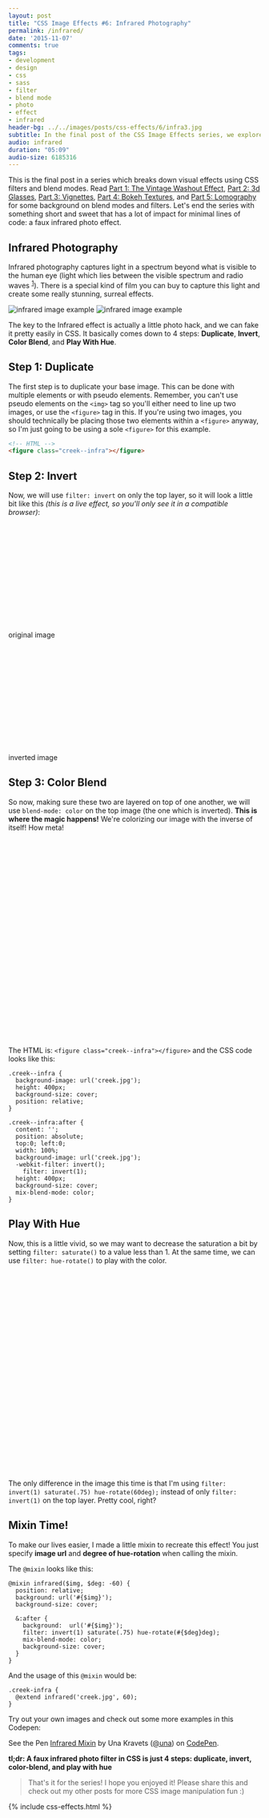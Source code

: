 ```yaml
---
layout: post
title: "CSS Image Effects #6: Infrared Photography"
permalink: /infrared/
date: '2015-11-07'
comments: true
tags:
- development
- design
- css
- sass
- filter
- blend mode
- photo
- effect
- infrared
header-bg: ../../images/posts/css-effects/6/infra3.jpg
subtitle: In the final post of the CSS Image Effects series, we explore the beautiful, surreal world of infrared photography by creating our own faux effect.
audio: infrared
duration: "05:09"
audio-size: 6185316
---
```



This is the final post in a series which breaks down visual effects using CSS filters and blend modes. Read [Part 1: The Vintage Washout Effect](/vintage-washout), [Part 2: 3d Glasses](/3d-effect), [Part 3: Vignettes](/vignettes), [Part 4: Bokeh Textures](/bokeh), and [Part 5: Lomography](/lomo) for some background on blend modes and filters. Let's end the series with something short and sweet that has a lot of impact for minimal lines of code: a faux infrared photo effect.

## Infrared Photography

Infrared photography captures light in a spectrum beyond what is visible to the human eye (light which lies between the visible spectrum and radio waves <sup><a href="http://photography.tutsplus.com/tutorials/creating-an-infrared-effect-using-photoshop--photo-6056">1</a></sup>). There is a special kind of film you can buy to capture this light and create some really stunning, surreal effects.


<img src="../../images/posts/css-effects/6/infra1.jpg" alt="infrared image example" class="half--left">
<img src="../../images/posts/css-effects/6/infra2.jpg" alt="infrared image example" class="half--right">

<div class="clearfix"></div>

The key to the Infrared effect is actually a little photo hack, and we can fake it pretty easily in CSS. It basically comes down to 4 steps: **Duplicate**, **Invert**, **Color Blend**, and **Play With Hue**.

## Step 1: Duplicate

The first step is to duplicate your base image. This can be done with multiple elements or with pseudo elements. Remember, you can't use pseudo elements on the `<img>` tag so you'll either need to line up two images, or use the `<figure>` tag in this. If you're using two images, you should technically be placing those two elements within a `<figure>` anyway, so I'm just going to be using a sole `<figure>` for this example.

```html
<!-- HTML -->
<figure class="creek--infra"></figure>
```

## Step 2: Invert

Now, we will use `filter: invert` on only the top layer, so it will look a little bit like this *(this is a live effect, so you'll only see it in a compatible browser)*:

<style>
  .creek {
    background-image: url('../../images/posts/css-effects/6/creek.jpg');
    height: 200px;
    background-size: cover;
  }

  .creek--inverted {
    background-image: url('../../images/posts/css-effects/6/creek.jpg');
    -webkit-filter: invert();
    filter: invert();
    height: 200px;
    background-size: cover;
  }

  .creek--infra {
    background-image: url('../../images/posts/css-effects/6/creek.jpg');
    height: 400px;
    background-size: cover;
    position: relative;
  }

  .creek--infra:after {
    content: '';
    position: absolute;
    top:0; left:0;
    width: 100%;
    background-image: url('../../images/posts/css-effects/6/creek.jpg');
    -webkit-filter: invert();
      filter: invert(1);
    height: 400px;
    background-size: cover;
    mix-blend-mode: color;
  }

  .creek--infra-2 {
    background-image: url('../../images/posts/css-effects/6/creek.jpg');
    height: 400px;
    background-size: cover;
    position: relative;
  }

  .creek--infra-2:after {
    content: '';
    position: absolute;
    top:0; left:0;
    width: 100%;
    background-image: url('../../images/posts/css-effects/6/creek.jpg');
    -webkit-filter: invert(1) saturate(.75) hue-rotate(60deg);
    filter: invert(1) saturate(.75) hue-rotate(60deg);
    height: 400px;
    background-size: cover;
    mix-blend-mode: color;
  }
</style>

<div class="half--left">
  <figure class="creek"></figure>
  <p class="caption">original image</p>
</div>

<div class="half--right">
  <figure class="creek--inverted"></figure>
  <p class="caption">inverted image</p>
</div>

## Step 3: Color Blend

So now, making sure these two are layered on top of one another, we will use `blend-mode: color` on the top image (the one which is inverted). **This is where the magic happens!** We're colorizing our image with the inverse of itself! How meta!

<figure class="creek--infra"></figure>

The HTML is: `<figure class="creek--infra"></figure>` and the CSS code looks like this:

```
.creek--infra {
  background-image: url('creek.jpg');
  height: 400px;
  background-size: cover;
  position: relative;
}

.creek--infra:after {
  content: '';
  position: absolute;
  top:0; left:0;
  width: 100%;
  background-image: url('creek.jpg');
  -webkit-filter: invert();
    filter: invert(1);
  height: 400px;
  background-size: cover;
  mix-blend-mode: color;
}
```

## Play With Hue

Now, this is a little vivid, so we may want to decrease the saturation a bit by setting `filter: saturate()` to a value less than 1. At the same time, we can use `filter: hue-rotate()` to play with the color.

<figure class="creek--infra-2"></figure>

The only difference in the image this time is that I'm using `filter: invert(1) saturate(.75) hue-rotate(60deg);` instead of only `filter: invert(1)` on the top layer. Pretty cool, right?

## Mixin Time!

To make our lives easier, I made a little mixin to recreate this effect! You just specify **image url** and **degree of hue-rotation** when calling the mixin.

The `@mixin` looks like this:

```
@mixin infrared($img, $deg: -60) {
  position: relative;
  background: url('#{$img}');
  background-size: cover;

  &:after {
    background:  url('#{$img}');
    filter: invert(1) saturate(.75) hue-rotate(#{$deg}deg);
    mix-blend-mode: color;
    background-size: cover;
  }
}
```

And the usage of this `@mixin` would be:

```
.creek-infra {
  @extend infrared('creek.jpg', 60);
}
```

Try out your own images and check out some more examples in this Codepen:

<p data-height="580" data-theme-id="5255" data-slug-hash="ZbeJob" data-default-tab="result" data-user="una" class='codepen'>See the Pen <a href='http://codepen.io/una/pen/ZbeJob/'>Infrared Mixin</a> by Una Kravets (<a href='http://codepen.io/una'>@una</a>) on <a href='http://codepen.io'>CodePen</a>.</p>
<script async src="//assets.codepen.io/assets/embed/ei.js"></script>

**tl;dr: A faux infrared photo filter in CSS is just 4 steps: duplicate, invert, color-blend, and play with hue**

> That's it for the series! I hope you enjoyed it! Please share this and check out my other posts for more CSS image manipulation fun :)

{% include css-effects.html %}

